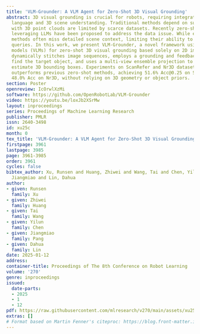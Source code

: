 ```yaml
---
title: 'VLM-Grounder: A VLM Agent for Zero-Shot 3D Visual Grounding'
abstract: 3D visual grounding is crucial for robots, requiring integration of natural
  language and 3D scene understanding. Traditional methods depend on supervised learning
  with 3D point clouds are limited by scarce datasets. Recently zero-shot methods
  leveraging LLMs have been proposed to address the data issue. While effective, these
  methods often miss detailed scene context, limiting their ability to handle complex
  queries. In this work, we present VLM-Grounder, a novel framework using vision-language
  models (VLMs) for zero-shot 3D visual grounding based solely on 2D images. VLM-Grounder
  dynamically stitches image sequences, employs a grounding and feedback scheme to
  find the target object, and uses a multi-view ensemble projection to accurately
  estimate 3D bounding boxes. Experiments on ScanRefer and Nr3D datasets show VLM-Grounder
  outperforms previous zero-shot methods, achieving 51.6% Acc@0.25 on ScanRefer and
  48.0% Acc on Nr3D, without relying on 3D geometry or object priors.
section: Poster
openreview: IcOrwlXzMi
software: https://github.com/OpenRobotLab/VLM-Grounder
video: https://youtu.be/loxJb2XSrMw
layout: inproceedings
series: Proceedings of Machine Learning Research
publisher: PMLR
issn: 2640-3498
id: xu25c
month: 0
tex_title: 'VLM-Grounder: A VLM Agent for Zero-Shot 3D Visual Grounding'
firstpage: 3961
lastpage: 3985
page: 3961-3985
order: 3961
cycles: false
bibtex_author: Xu, Runsen and Huang, Zhiwei and Wang, Tai and Chen, Yilun and Pang,
  Jiangmiao and Lin, Dahua
author:
- given: Runsen
  family: Xu
- given: Zhiwei
  family: Huang
- given: Tai
  family: Wang
- given: Yilun
  family: Chen
- given: Jiangmiao
  family: Pang
- given: Dahua
  family: Lin
date: 2025-01-12
address:
container-title: Proceedings of The 8th Conference on Robot Learning
volume: '270'
genre: inproceedings
issued:
  date-parts:
  - 2025
  - 1
  - 12
pdf: https://raw.githubusercontent.com/mlresearch/v270/main/assets/xu25c/xu25c.pdf
extras: []
# Format based on Martin Fenner's citeproc: https://blog.front-matter.io/posts/citeproc-yaml-for-bibliographies/
---
```

